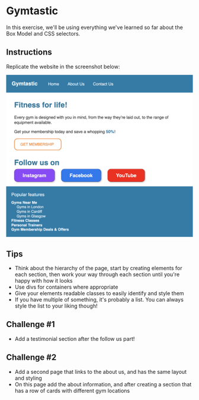 # Gymtastic

In this exercise, we'll be using everything we've learned so far about the Box Model and CSS selectors.

## Instructions
Replicate the website in the screenshot below:

![Screenshot](images/screenshot.png)

## Tips
- Think about the hierarchy of the page, start by creating elements for each section, then work your way through each section until you're happy with how it looks
- Use divs for containers where appropriate
- Give your elements readable classes to easily identify and style them
- If you have multiple of something, it's probably a list. You can always style the list to your liking though!

## Challenge #1
- Add a testimonial section after the follow us part!

## Challenge #2
- Add a second page that links to the about us, and has the same layout and styling 
- On this page add the about information, and after creating a section that has a row of cards with different gym locations